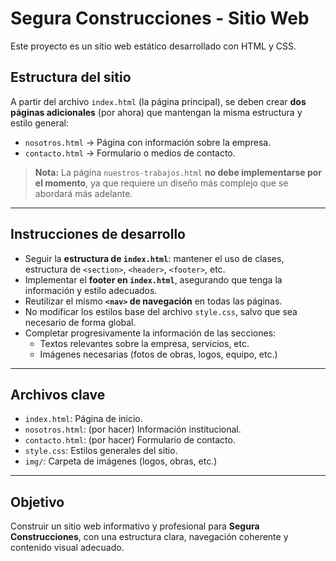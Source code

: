 # Segura Construcciones - Sitio Web

Este proyecto es un sitio web estático desarrollado con HTML y CSS.

## Estructura del sitio

A partir del archivo `index.html` (la página principal), se deben crear **dos páginas adicionales** (por ahora) que mantengan la misma estructura y estilo general:

- `nosotros.html` → Página con información sobre la empresa.
- `contacto.html` → Formulario o medios de contacto.

> **Nota:** La página `nuestros-trabajos.html` **no debe implementarse por el momento**, ya que requiere un diseño más complejo que se abordará más adelante.

---

## Instrucciones de desarrollo

- Seguir la **estructura de `index.html`**: mantener el uso de clases, estructura de `<section>`, `<header>`, `<footer>`, etc.
- Implementar el **footer en `index.html`**, asegurando que tenga la información y estilo adecuados.
- Reutilizar el mismo **`<nav>` de navegación** en todas las páginas.
- No modificar los estilos base del archivo `style.css`, salvo que sea necesario de forma global.
- Completar progresivamente la información de las secciones:
  - Textos relevantes sobre la empresa, servicios, etc.
  - Imágenes necesarias (fotos de obras, logos, equipo, etc.)
---

## Archivos clave

- `index.html`: Página de inicio.
- `nosotros.html`: (por hacer) Información institucional.
- `contacto.html`: (por hacer) Formulario de contacto.
- `style.css`: Estilos generales del sitio.
- `img/`: Carpeta de imágenes (logos, obras, etc.)

---

## Objetivo

Construir un sitio web informativo y profesional para **Segura Construcciones**, con una estructura clara, navegación coherente y contenido visual adecuado.
